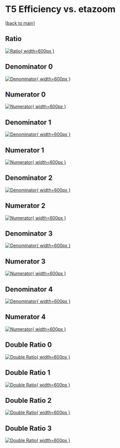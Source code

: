 # T5 Efficiency vs. etazoom

[[back to main](./)]



## Ratio

[![Ratio](../mtv/var/T5_base_0_1_eff_etazoom.png){ width=600px }](../mtv/var/T5_base_0_1_eff_etazoom.pdf)

## Denominator 0

[![Denominator](../mtv/den/T5_base_0_1_eff_etazoom_den0.png){ width=600px }](../mtv/den/T5_base_0_1_eff_etazoom_den0.pdf)

## Numerator 0

[![Numerator](../mtv/num/T5_base_0_1_eff_etazoom_num0.png){ width=600px }](../mtv/num/T5_base_0_1_eff_etazoom_num0.pdf)

## Denominator 1

[![Denominator](../mtv/den/T5_base_0_1_eff_etazoom_den1.png){ width=600px }](../mtv/den/T5_base_0_1_eff_etazoom_den1.pdf)

## Numerator 1

[![Numerator](../mtv/num/T5_base_0_1_eff_etazoom_num1.png){ width=600px }](../mtv/num/T5_base_0_1_eff_etazoom_num1.pdf)

## Denominator 2

[![Denominator](../mtv/den/T5_base_0_1_eff_etazoom_den2.png){ width=600px }](../mtv/den/T5_base_0_1_eff_etazoom_den2.pdf)

## Numerator 2

[![Numerator](../mtv/num/T5_base_0_1_eff_etazoom_num2.png){ width=600px }](../mtv/num/T5_base_0_1_eff_etazoom_num2.pdf)

## Denominator 3

[![Denominator](../mtv/den/T5_base_0_1_eff_etazoom_den3.png){ width=600px }](../mtv/den/T5_base_0_1_eff_etazoom_den3.pdf)

## Numerator 3

[![Numerator](../mtv/num/T5_base_0_1_eff_etazoom_num3.png){ width=600px }](../mtv/num/T5_base_0_1_eff_etazoom_num3.pdf)

## Denominator 4

[![Denominator](../mtv/den/T5_base_0_1_eff_etazoom_den4.png){ width=600px }](../mtv/den/T5_base_0_1_eff_etazoom_den4.pdf)

## Numerator 4

[![Numerator](../mtv/num/T5_base_0_1_eff_etazoom_num4.png){ width=600px }](../mtv/num/T5_base_0_1_eff_etazoom_num4.pdf)

## Double Ratio 0

[![Double Ratio](../mtv/ratio/T5_base_0_1_eff_etazoom_ratio0.png){ width=600px }](../mtv/ratio/T5_base_0_1_eff_etazoom_ratio0.pdf)

## Double Ratio 1

[![Double Ratio](../mtv/ratio/T5_base_0_1_eff_etazoom_ratio1.png){ width=600px }](../mtv/ratio/T5_base_0_1_eff_etazoom_ratio1.pdf)

## Double Ratio 2

[![Double Ratio](../mtv/ratio/T5_base_0_1_eff_etazoom_ratio2.png){ width=600px }](../mtv/ratio/T5_base_0_1_eff_etazoom_ratio2.pdf)

## Double Ratio 3

[![Double Ratio](../mtv/ratio/T5_base_0_1_eff_etazoom_ratio3.png){ width=600px }](../mtv/ratio/T5_base_0_1_eff_etazoom_ratio3.pdf)

